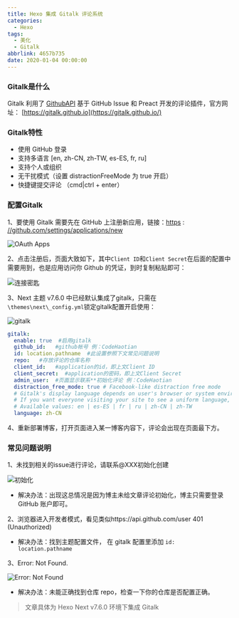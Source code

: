 ```yaml
---
title: Hexo 集成 Gitalk 评论系统
categories:
  - Hexo
tags:
  - 美化
  - Gitalk
abbrlink: 4657b735
date: 2020-01-04 00:00:00
---
```


### Gitalk是什么

Gitalk 利用了 [GithubAPI](https://developer.github.com/v3/) 基于 GitHub Issue 和 Preact 开发的评论插件，官方网址： [https://gitalk.github.io](https://gitalk.github.io/)

### Gitalk特性

- 使用 GitHub 登录
- 支持多语言 [en, zh-CN, zh-TW, es-ES, fr, ru]
- 支持个人或组织
- 无干扰模式（设置 distractionFreeMode 为 true 开启）
- 快捷键提交评论 （cmd|ctrl + enter）

<!-- more -->	

### 配置Gitalk
1、要使用 Gitalk 需要先在 GitHub 上注册新应用，链接：[https](https://github.com/settings/applications/new) : [//github.com/settings/applications/new](https://github.com/settings/applications/new)

![OAuth Apps](https://s2.ax1x.com/2020/01/04/l0YZ5R.png)

2、点击注册后，页面大致如下，其中`Client ID`和`Client Secret`在后面的配置中需要用到，也是应用访问你 Github 的凭证，到时复制粘贴即可：

![连接密匙](https://s2.ax1x.com/2020/01/04/l0YURP.png)

3、Next 主题 v7.6.0 中已经默认集成了gitalk，只需在`\themes\next\_config.yml`锁定gitalk配置开启使用：

![gitalk](https://s2.ax1x.com/2020/01/04/l0YodJ.png)

```yaml
gitalk:
  enable: true  #启用gitalk
  github_id:   #github帐号 例：CodeHaotian
  id: location.pathname  #此设置参照下文常见问题说明
  repo:   #存放评论的仓库名称
  client_id:   #application的id，即上文Client ID
  client_secret:  #application的密码，即上文Client Secret
  admin_user:  #页面显示联系**初始化评论 例：CodeHaotian
  distraction_free_mode: true # Facebook-like distraction free mode
  # Gitalk's display language depends on user's browser or system environment
  # If you want everyone visiting your site to see a uniform language, you can set a force language value
  # Available values: en | es-ES | fr | ru | zh-CN | zh-TW
  language: zh-CN
```
4、重新部署博客，打开页面进入某一博客内容下，评论会出现在页面最下方。

### 常见问题说明

1、未找到相关的issue进行评论，请联系@XXX初始化创建

![初始化](https://s2.ax1x.com/2020/01/04/l0Y0sS.png)

- 解决办法：出现这总情况是因为博主未给文章评论初始化，博主只需要登录 GitHub 账户即可。

2、浏览器进入开发者模式，看见类似https://api.github.com/user 401 (Unauthorized)

- 解决办法：找到主题配置文件， 在 gitalk 配置里添加 `id: location.pathname`

3、Error: Not Found.

![Error: Not Found](https://s2.ax1x.com/2020/01/04/l0tRkd.png)

- 解决办法：未能正确找到仓库 repo，检查一下你的仓库是否配置正确。

> 文章具体为 Hexo Next v7.6.0 环境下集成 Gitalk